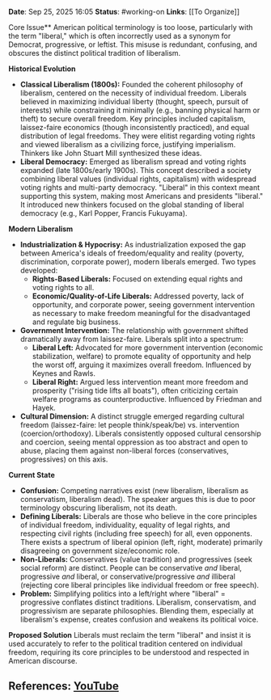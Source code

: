 **Date**: Sep 25, 2025 16:05
**Status**: #working-on
**Links**: [[To Organize]] 

Core Issue**
American political terminology is too loose, particularly with the term "liberal," which is often incorrectly used as a synonym for Democrat, progressive, or leftist. This misuse is redundant, confusing, and obscures the distinct political tradition of liberalism.

**Historical Evolution**
*   **Classical Liberalism (1800s):** Founded the coherent philosophy of liberalism, centered on the necessity of individual freedom. Liberals believed in maximizing individual liberty (thought, speech, pursuit of interests) while constraining it minimally (e.g., banning physical harm or theft) to secure overall freedom. Key principles included capitalism, laissez-faire economics (though inconsistently practiced), and equal distribution of legal freedoms. They were elitist regarding voting rights and viewed liberalism as a civilizing force, justifying imperialism. Thinkers like John Stuart Mill synthesized these ideas.
*   **Liberal Democracy:** Emerged as liberalism spread and voting rights expanded (late 1800s/early 1900s). This concept described a society combining liberal values (individual rights, capitalism) with widespread voting rights and multi-party democracy. "Liberal" in this context meant supporting this system, making most Americans and presidents "liberal." It introduced new thinkers focused on the global standing of liberal democracy (e.g., Karl Popper, Francis Fukuyama).

**Modern Liberalism**
*   **Industrialization & Hypocrisy:** As industrialization exposed the gap between America's ideals of freedom/equality and reality (poverty, discrimination, corporate power), modern liberals emerged. Two types developed:
    *   **Rights-Based Liberals:** Focused on extending equal rights and voting rights to all.
    *   **Economic/Quality-of-Life Liberals:** Addressed poverty, lack of opportunity, and corporate power, seeing government intervention as necessary to make freedom meaningful for the disadvantaged and regulate big business.
*   **Government Intervention:** The relationship with government shifted dramatically away from laissez-faire. Liberals split into a spectrum:
    *   **Liberal Left:** Advocated for more government intervention (economic stabilization, welfare) to promote equality of opportunity and help the worst off, arguing it maximizes overall freedom. Influenced by Keynes and Rawls.
    *   **Liberal Right:** Argued less intervention meant more freedom and prosperity ("rising tide lifts all boats"), often criticizing certain welfare programs as counterproductive. Influenced by Friedman and Hayek.
*   **Cultural Dimension:** A distinct struggle emerged regarding cultural freedom (laissez-faire: let people think/speak/be) vs. intervention (coercion/orthodoxy). Liberals consistently opposed cultural censorship and coercion, seeing mental oppression as too abstract and open to abuse, placing them against non-liberal forces (conservatives, progressives) on this axis.

**Current State**
*   **Confusion:** Competing narratives exist (new liberalism, liberalism as conservatism, liberalism dead). The speaker argues this is due to poor terminology obscuring liberalism, not its death.
*   **Defining Liberals:** Liberals are those who believe in the core principles of individual freedom, individuality, equality of legal rights, and respecting civil rights (including free speech) for all, even opponents. There exists a spectrum of liberal opinion (left, right, moderate) primarily disagreeing on government size/economic role.
*   **Non-Liberals:** Conservatives (value tradition) and progressives (seek social reform) are distinct. People can be conservative *and* liberal, progressive *and* liberal, or conservative/progressive *and* illiberal (rejecting core liberal principles like individual freedom or free speech).
*   **Problem:** Simplifying politics into a left/right where "liberal" = progressive conflates distinct traditions. Liberalism, conservatism, and progressivism are separate philosophies. Blending them, especially at liberalism's expense, creates confusion and weakens its political voice.

**Proposed Solution**
Liberals must reclaim the term "liberal" and insist it is used accurately to refer to the political tradition centered on individual freedom, requiring its core principles to be understood and respected in American discourse.

## References: [YouTube](https://www.youtube.com/watch?v=mCPeNXzf7Dw)
